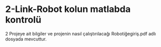 # 2-Link-Robot kolun matlabda kontrolü
2 Projeye ait bilgiler ve projenin nasıl çalıştırılacağı Robotiğegiriş.pdf adlı dosyada mevcuttur.
